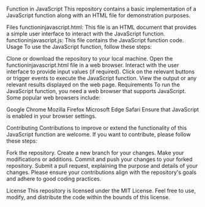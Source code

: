 Function in JavaScript
This repository contains a basic implementation of a JavaScript function along with an HTML file for demonstration purposes.

Files
functioninjavascript.html: This file is an HTML document that provides a simple user interface to interact with the JavaScript function.
functioninjavascript.js: This file contains the JavaScript function code.
Usage
To use the JavaScript function, follow these steps:

Clone or download the repository to your local machine.
Open the functioninjavascript.html file in a web browser.
Interact with the user interface to provide input values (if required).
Click on the relevant buttons or trigger events to execute the JavaScript function.
View the output or any relevant results displayed on the web page.
Requirements
To run the JavaScript function, you need a web browser that supports JavaScript. Some popular web browsers include:

Google Chrome
Mozilla Firefox
Microsoft Edge
Safari
Ensure that JavaScript is enabled in your browser settings.

Contributing
Contributions to improve or extend the functionality of this JavaScript function are welcome. If you want to contribute, please follow these steps:

Fork the repository.
Create a new branch for your changes.
Make your modifications or additions.
Commit and push your changes to your forked repository.
Submit a pull request, explaining the purpose and details of your changes.
Please ensure your contributions align with the repository's goals and adhere to good coding practices.

License
This repository is licensed under the MIT License. Feel free to use, modify, and distribute the code within the bounds of this license.
